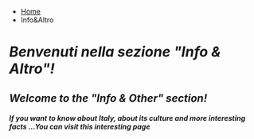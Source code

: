 <ul class="breadcrumb">
  <li><a href="index.html">Home</a></li>
  <li>Info&Altro</li>
</ul>

<h1><i>Benvenuti nella sezione <strong>"Info & Altro"</strong>!</i></h1>

<h2><i>Welcome to the <strong>"Info & Other"</strong> section!</i></h2>


<h5>If you want to know about Italy, about its culture and more interesting facts
...You can visit this interesting <a href:"https://www.livescience.com/44376-italian-culture.html">page</a>
  </h5>
